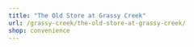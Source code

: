```yaml
---
title: "The Old Store at Grassy Creek"
url: /grassy-creek/the-old-store-at-grassy-creek/
shop: convenience
---
```

